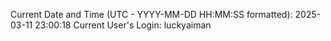 Current Date and Time (UTC - YYYY-MM-DD HH:MM:SS formatted): 2025-03-11 23:00:18
Current User's Login: luckyaiman
